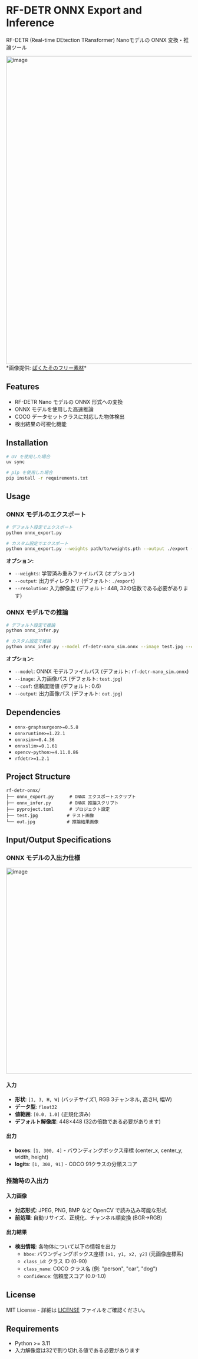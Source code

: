 # RF-DETR ONNX Export and Inference
RF-DETR (Real-time DEtection TRansformer) Nanoモデルの ONNX 変換・推論ツール

<img width="1250" height="833" alt="image" src="https://github.com/user-attachments/assets/0911d0d6-f921-478f-8802-0a4ead0f84fd" />
*画像提供: <a href="https://www.pakutaso.com/20240245033post-50463.html">ぱくたそのフリー素材</a>*

## Features

- RF-DETR Nano モデルの ONNX 形式への変換
- ONNX モデルを使用した高速推論
- COCO データセットクラスに対応した物体検出
- 検出結果の可視化機能




## Installation

```bash
# UV を使用した場合
uv sync

# pip を使用した場合  
pip install -r requirements.txt
```

## Usage

### ONNX モデルのエクスポート

```bash
# デフォルト設定でエクスポート
python onnx_export.py

# カスタム設定でエクスポート
python onnx_export.py --weights path/to/weights.pth --output ./export --resolution 512
```

**オプション:**
- `--weights`: 学習済み重みファイルパス (オプション)
- `--output`: 出力ディレクトリ (デフォルト: `./export`)
- `--resolution`: 入力解像度 (デフォルト: 448, 32の倍数である必要があります)

### ONNX モデルでの推論

```bash
# デフォルト設定で推論
python onnx_infer.py

# カスタム設定で推論
python onnx_infer.py --model rf-detr-nano_sim.onnx --image test.jpg --conf 0.7 --output result.jpg
```

**オプション:**
- `--model`: ONNX モデルファイルパス (デフォルト: `rf-detr-nano_sim.onnx`)
- `--image`: 入力画像パス (デフォルト: `test.jpg`)
- `--conf`: 信頼度閾値 (デフォルト: 0.6)
- `--output`: 出力画像パス (デフォルト: `out.jpg`)

## Dependencies

- `onnx-graphsurgeon>=0.5.8`
- `onnxruntime>=1.22.1`
- `onnxsim>=0.4.36`
- `onnxslim>=0.1.61`
- `opencv-python>=4.11.0.86`
- `rfdetr>=1.2.1`

## Project Structure

```
rf-detr-onnx/
├── onnx_export.py      # ONNX エクスポートスクリプト
├── onnx_infer.py       # ONNX 推論スクリプト
├── pyproject.toml      # プロジェクト設定
├── test.jpg           # テスト画像
└── out.jpg            # 推論結果画像
```

## Input/Output Specifications

### ONNX モデルの入出力仕様
<img width="1212" height="557" alt="image" src="https://github.com/user-attachments/assets/7ed9676d-f327-45e1-89ae-5cc8655aad11" />

#### 入力
- **形状**: `[1, 3, H, W]` (バッチサイズ1, RGB 3チャンネル, 高さH, 幅W)
- **データ型**: `float32`
- **値範囲**: `[0.0, 1.0]` (正規化済み)
- **デフォルト解像度**: 448×448 (32の倍数である必要があります)

#### 出力
- **boxes**: `[1, 300, 4]` - バウンディングボックス座標 (center_x, center_y, width, height)
- **logits**: `[1, 300, 91]` - COCO 91クラスの分類スコア

### 推論時の入出力

#### 入力画像
- **対応形式**: JPEG, PNG, BMP など OpenCV で読み込み可能な形式
- **前処理**: 自動リサイズ、正規化、チャンネル順変換 (BGR→RGB)

#### 出力結果
- **検出情報**: 各物体について以下の情報を出力
  - `bbox`: バウンディングボックス座標 `[x1, y1, x2, y2]` (元画像座標系)
  - `class_id`: クラス ID (0-90)
  - `class_name`: COCO クラス名 (例: "person", "car", "dog")
  - `confidence`: 信頼度スコア (0.0-1.0)


## License

MIT License - 詳細は [LICENSE](LICENSE) ファイルをご確認ください。

## Requirements

- Python >= 3.11
- 入力解像度は32で割り切れる値である必要があります
